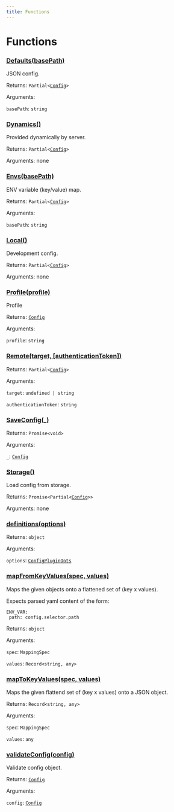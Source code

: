 ```yaml
---
title: Functions
---
```

# Functions
### [Defaults(basePath)](https://github.com/dxos/dxos/blob/ef925c9c7/packages/sdk/config/src/loaders/index.ts#L61)


JSON config.

Returns: <code>Partial&lt;[Config](/api/@dxos/config/interfaces/Config)&gt;</code>

Arguments: 

`basePath`: <code>string</code>


### [Dynamics()](https://github.com/dxos/dxos/blob/ef925c9c7/packages/sdk/config/src/loaders/index.ts#L48)


Provided dynamically by server.

Returns: <code>Partial&lt;[Config](/api/@dxos/config/interfaces/Config)&gt;</code>

Arguments: none




### [Envs(basePath)](https://github.com/dxos/dxos/blob/ef925c9c7/packages/sdk/config/src/loaders/index.ts#L53)


ENV variable (key/value) map.

Returns: <code>Partial&lt;[Config](/api/@dxos/config/interfaces/Config)&gt;</code>

Arguments: 

`basePath`: <code>string</code>


### [Local()](https://github.com/dxos/dxos/blob/ef925c9c7/packages/sdk/config/src/loaders/index.ts#L43)


Development config.

Returns: <code>Partial&lt;[Config](/api/@dxos/config/interfaces/Config)&gt;</code>

Arguments: none




### [Profile(profile)](https://github.com/dxos/dxos/blob/ef925c9c7/packages/sdk/config/src/loaders/index.ts#L34)


Profile

Returns: <code>[Config](/api/@dxos/config/interfaces/Config)</code>

Arguments: 

`profile`: <code>string</code>


### [Remote(target, \[authenticationToken\])](https://github.com/dxos/dxos/blob/ef925c9c7/packages/sdk/config/src/loaders/index.ts#L69)




Returns: <code>Partial&lt;[Config](/api/@dxos/config/interfaces/Config)&gt;</code>

Arguments: 

`target`: <code>undefined | string</code>

`authenticationToken`: <code>string</code>


### [SaveConfig(_)](https://github.com/dxos/dxos/blob/ef925c9c7/packages/sdk/config/src/savers/index.ts#L7)




Returns: <code>Promise&lt;void&gt;</code>

Arguments: 

`_`: <code>[Config](/api/@dxos/config/interfaces/Config)</code>


### [Storage()](https://github.com/dxos/dxos/blob/ef925c9c7/packages/sdk/config/src/loaders/index.ts#L67)


Load config from storage.

Returns: <code>Promise&lt;Partial&lt;[Config](/api/@dxos/config/interfaces/Config)&gt;&gt;</code>

Arguments: none




### [definitions(options)](https://github.com/dxos/dxos/blob/ef925c9c7/packages/sdk/config/src/plugin/definitions.ts#L19)




Returns: <code>object</code>

Arguments: 

`options`: <code>[ConfigPluginOpts](/api/@dxos/config/interfaces/ConfigPluginOpts)</code>


### [mapFromKeyValues(spec, values)](https://github.com/dxos/dxos/blob/ef925c9c7/packages/sdk/config/src/config.ts#L34)


Maps the given objects onto a flattened set of (key x values).

Expects parsed yaml content of the form:

 ```
ENV_VAR:
  path: config.selector.path
```

Returns: <code>object</code>

Arguments: 

`spec`: <code>MappingSpec</code>

`values`: <code>Record&lt;string, any&gt;</code>


### [mapToKeyValues(spec, values)](https://github.com/dxos/dxos/blob/ef925c9c7/packages/sdk/config/src/config.ts#L80)


Maps the given flattend set of (key x values) onto a JSON object.

Returns: <code>Record&lt;string, any&gt;</code>

Arguments: 

`spec`: <code>MappingSpec</code>

`values`: <code>any</code>


### [validateConfig(config)](https://github.com/dxos/dxos/blob/ef925c9c7/packages/sdk/config/src/config.ts#L102)


Validate config object.

Returns: <code>[Config](/api/@dxos/config/interfaces/Config)</code>

Arguments: 

`config`: <code>[Config](/api/@dxos/config/interfaces/Config)</code>


